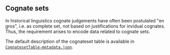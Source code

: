 ## Cognate sets

In historical linguistics cognate judgements have often been postulated "en gros",
i.e. as complete set, not based on justifications for invidual cognates. Thus, the
requirement arises to encode data related to cognate sets.

The default description of the cognateset table is available in 
[`CognatesetTable-metadata.json`](CognatesetTable-metadata.json).